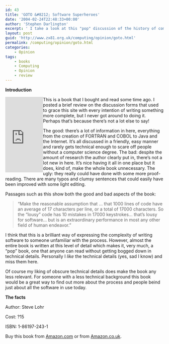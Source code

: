 ```yaml
---
id: 43
title: 'GOTO &#8212; Software Superheroes'
date: '2004-02-24T22:48:33+00:00'
author: 'Stephen Darlington'
excerpt: ' I take a look at this "pop" discussion of the history of computer software'
layout: post
guid: 'http://www.zx81.org.uk/computing/opinion/goto.html'
permalink: /computing/opinion/goto.html
categories:
    - Opinion
tags:
    - books
    - Computing
    - Opinion
    - review
---
```


**Introduction**

<iframe align="left" frameborder="0" marginheight="0" marginwidth="0" scrolling="no" src="http://rcm.amazon.com/e/cm?t=zx81orguk00&o=1&p=8&l=as1&asins=1861972431&fc1=000000&IS2=1&lt1=_blank&lc1=0000ff&bc1=000000&bg1=ffffff&f=ifr" style="width:120px;height:240px;"></iframe>This is a book that I bought and read some time ago. I posted a brief review on the discussion forms that used to grace this site with every intention of writing something more complete, but I never got around to doing it. Perhaps that’s because there’s not a lot else to say!

The good: there’s a lot of information in here, everything from the creation of FORTRAN and COBOL to Java and the Internet. It’s all discussed in a friendly, easy manner and rarely gets technical enough to scare off people without a computer science degree. The bad: despite the amount of research the author clearly put in, there’s not a lot new in here. It’s nice having it all in one place but it does, kind of, make the whole book unnecessary. The ugly: they really could have done with some more proof-reading. There are many typos and clumsy sentences that could easily have been improved with some light editing.

Passages such as this show both the good and bad aspects of the book:

> “Make the reasonable assumption that … that 1000 lines of code have an average of 17 characters per line, or a total of 17000 characters. So the “lousy” code has 10 mistakes in 17000 keystrokes… that’s lousy for software… but is an extraordinary performance in most any other field of human endeavor.”

I think that this is a brilliant way of expressing the complexity of writing software to someone unfamiliar with the process. However, almost the entire book is written at this level of detail which makes it, very much, a “pop” book, one that anyone can read without getting bogged down in technical details. Personally I *like* the technical details (yes, sad I know) and miss them here.

Of course my liking of obscure technical details does make the book any less relevant. For someone with a less technical background this book would be a great way to find out more about the process and people beind just about all the software in use today.

**The facts**

Author: Steve Lohr

Cost: ?15

ISBN: 1-86197-243-1

Buy this book from [Amazon.com](http://www.amazon.com/gp/redirect.html?link_code=ur2&tag=zx81orguk00&camp=1789&creative=9325&location=%2FGo-software-Superheroes-Fortran-Internet%2Fdp%2F1861972431%2Fsr%3D8-6%2Fqid%3D1157142535%2Fref%3Dsr_1_6%3Fie%3DUTF8%26s%3Dbooks) or from [Amazon.co.uk](http://www.amazon.co.uk/gp/redirect.html?link_code=ur2&tag=zx81orguk&camp=1634&creative=6738&location=%2Fexec%2Fobidos%2FASIN%2F1861972431%2Fzx81orguk%3F%255Fencoding%3DUTF8%26camp%3D1634%26link%255Fcode%3Dxm2).